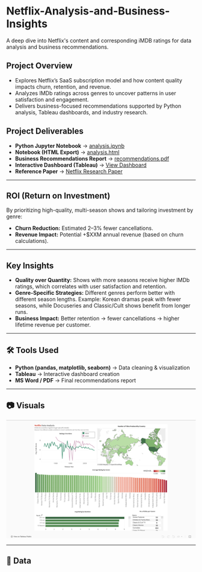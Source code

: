 # Netflix-Analysis-and-Business-Insights
A deep dive into Netflix's content and corresponding iMDB ratings for data analysis and business recommendations. 

## Project Overview

-  Explores Netflix’s SaaS subscription model and how content quality impacts churn, retention, and revenue.  
- Analyzes IMDb ratings across genres to uncover patterns in user satisfaction and engagement.  
-  Delivers business-focused recommendations supported by Python analysis, Tableau dashboards, and industry research.


  ## Project Deliverables
  
- **Python Jupyter Notebook** → [analysis.ipynb](notebooks/Netflix_Portifolio.ipynb)  
- **Notebook (HTML Export)** → [analysis.html](notebooks/Netflix_Portifolio.html)  
- **Business Recommendations Report** → [recommendations.pdf](reports/recommendation.pdf)  
- **Interactive Dashboard (Tableau)** → [View Dashboard](https://public.tableau.com/shared/M2N53BDWP?:display_count=n&:origin=viz_share_link)  
- **Reference Paper** → [Netflix Research Paper](reports/paper)  


---

##  ROI (Return on Investment)  

By prioritizing high-quality, multi-season shows and tailoring investment by genre:  
- **Churn Reduction:** Estimated 2–3% fewer cancellations.  
- **Revenue Impact:** Potential +$XXM annual revenue (based on churn calculations).  

---

##  Key Insights  

- **Quality over Quantity:** Shows with more seasons receive higher IMDb ratings, which correlates with user satisfaction and retention.  
- **Genre-Specific Strategies:** Different genres perform better with different season lengths. Example: Korean dramas peak with fewer seasons, while Docuseries and Classic/Cult shows benefit from longer runs.  
- **Business Impact:** Better retention → fewer cancellations → higher lifetime revenue per customer.  

---

## 🛠️ Tools Used  

- **Python (pandas, matplotlib, seaborn)** → Data cleaning & visualization  
- **Tableau** → Interactive dashboard creation  
- **MS Word / PDF** → Final recommendations report  

---

## 📷 Visuals  

![Dashboard Screenshot](visuals/Dashboard.png)  

---

## 📂 Data


